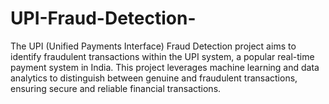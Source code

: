 # UPI-Fraud-Detection-
The UPI (Unified Payments Interface) Fraud Detection project aims to identify fraudulent transactions within the UPI system, a popular real-time payment system in India. This project leverages machine learning and data analytics to distinguish between genuine and fraudulent transactions, ensuring secure and reliable financial transactions.
